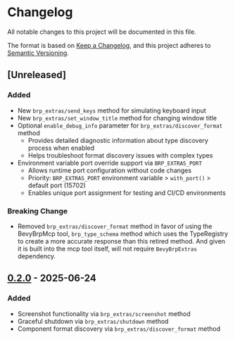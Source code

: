 # Changelog

All notable changes to this project will be documented in this file.

The format is based on [Keep a Changelog](https://keepachangelog.com/en/1.1.0/),
and this project adheres to [Semantic Versioning](https://semver.org/spec/v2.0.0.html).

## [Unreleased]

### Added
- New `brp_extras/send_keys` method for simulating keyboard input
- New `brp_extras/set_window_title` method for changing window title
- Optional `enable_debug_info` parameter for `brp_extras/discover_format` method
  - Provides detailed diagnostic information about type discovery process when enabled
  - Helps troubleshoot format discovery issues with complex types
- Environment variable port override support via `BRP_EXTRAS_PORT`
  - Allows runtime port configuration without code changes
  - Priority: `BRP_EXTRAS_PORT` environment variable > `with_port()` > default port (15702)
  - Enables unique port assignment for testing and CI/CD environments

### Breaking Change
- Removed `brp_extras/discover_format` method in favor of using the BevyBrpMcp tool, `brp_type_schema` method which uses the TypeRegistry to create a more accurate response than this retired method. And given it is built into the mcp tool itself, will not require `BevyBrpExtras` dependency.

## [0.2.0] - 2025-06-24

### Added
- Screenshot functionality via `brp_extras/screenshot` method
- Graceful shutdown via `brp_extras/shutdown` method
- Component format discovery via `brp_extras/discover_format` method

[0.2.1]: https://github.com/natepiano/bevy_brp/extras/compare/v0.2.0...v0.2.1
[0.2.0]: https://github.com/natepiano/bevy_brp/extras/releases/tag/v0.2.0
